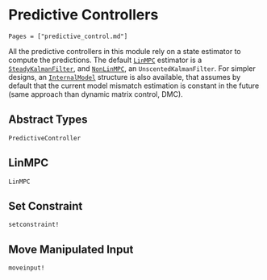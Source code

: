 # Predictive Controllers

```@contents
Pages = ["predictive_control.md"]
```

All the predictive controllers in this module rely on a state estimator to compute the
predictions. The default [`LinMPC`](@ref) estimator is a [`SteadyKalmanFilter`](@ref), and
[`NonLinMPC`](@ref), an `UnscentedKalmanFilter`. For simpler designs, an
[`InternalModel`](@ref) structure is also available, that assumes by default that the
current model mismatch estimation is constant in the future (same approach than dynamic
matrix control, DMC).

## Abstract Types

```@docs
PredictiveController
```

## LinMPC

```@docs
LinMPC
```

## Set Constraint

```@docs
setconstraint!
```

## Move Manipulated Input

```@docs
moveinput!
```
